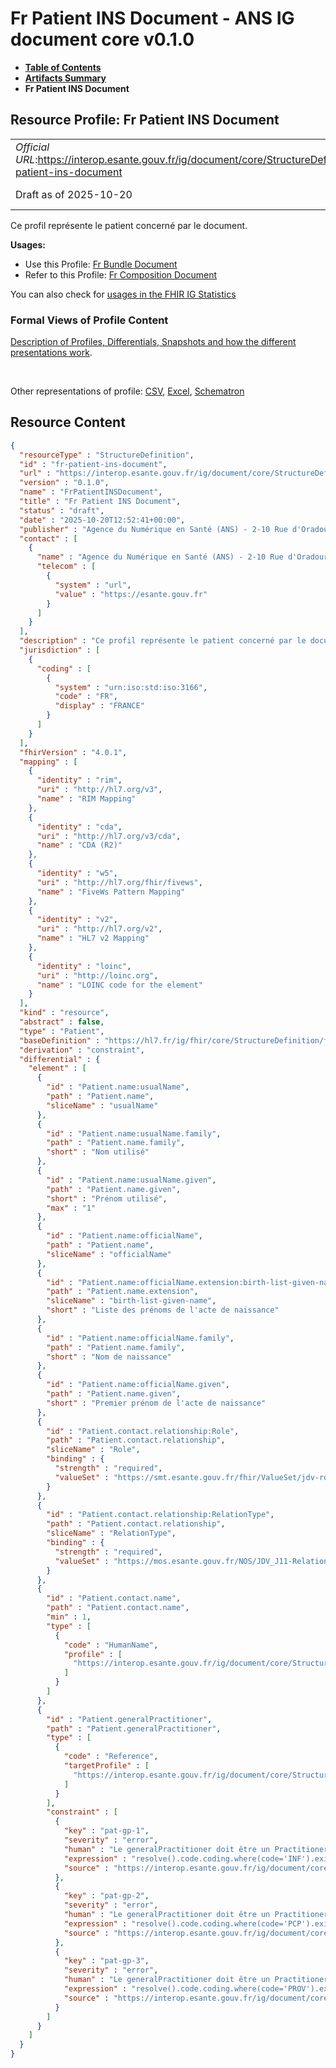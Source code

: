 # Fr Patient INS Document - ANS IG document core v0.1.0

* [**Table of Contents**](toc.md)
* [**Artifacts Summary**](artifacts.md)
* **Fr Patient INS Document**

## Resource Profile: Fr Patient INS Document 

| | |
| :--- | :--- |
| *Official URL*:https://interop.esante.gouv.fr/ig/document/core/StructureDefinition/fr-patient-ins-document | *Version*:0.1.0 |
| Draft as of 2025-10-20 | *Computable Name*:FrPatientINSDocument |

 
Ce profil représente le patient concerné par le document. 

**Usages:**

* Use this Profile: [Fr Bundle Document](StructureDefinition-fr-bundle-document.md)
* Refer to this Profile: [Fr Composition Document](StructureDefinition-fr-composition-document.md)

You can also check for [usages in the FHIR IG Statistics](https://packages2.fhir.org/xig/ans.document.fr.core|current/StructureDefinition/fr-patient-ins-document)

### Formal Views of Profile Content

 [Description of Profiles, Differentials, Snapshots and how the different presentations work](http://build.fhir.org/ig/FHIR/ig-guidance/readingIgs.html#structure-definitions). 

 

Other representations of profile: [CSV](StructureDefinition-fr-patient-ins-document.csv), [Excel](StructureDefinition-fr-patient-ins-document.xlsx), [Schematron](StructureDefinition-fr-patient-ins-document.sch) 



## Resource Content

```json
{
  "resourceType" : "StructureDefinition",
  "id" : "fr-patient-ins-document",
  "url" : "https://interop.esante.gouv.fr/ig/document/core/StructureDefinition/fr-patient-ins-document",
  "version" : "0.1.0",
  "name" : "FrPatientINSDocument",
  "title" : "Fr Patient INS Document",
  "status" : "draft",
  "date" : "2025-10-20T12:52:41+00:00",
  "publisher" : "Agence du Numérique en Santé (ANS) - 2-10 Rue d'Oradour-sur-Glane, 75015 Paris",
  "contact" : [
    {
      "name" : "Agence du Numérique en Santé (ANS) - 2-10 Rue d'Oradour-sur-Glane, 75015 Paris",
      "telecom" : [
        {
          "system" : "url",
          "value" : "https://esante.gouv.fr"
        }
      ]
    }
  ],
  "description" : "Ce profil représente le patient concerné par le document.",
  "jurisdiction" : [
    {
      "coding" : [
        {
          "system" : "urn:iso:std:iso:3166",
          "code" : "FR",
          "display" : "FRANCE"
        }
      ]
    }
  ],
  "fhirVersion" : "4.0.1",
  "mapping" : [
    {
      "identity" : "rim",
      "uri" : "http://hl7.org/v3",
      "name" : "RIM Mapping"
    },
    {
      "identity" : "cda",
      "uri" : "http://hl7.org/v3/cda",
      "name" : "CDA (R2)"
    },
    {
      "identity" : "w5",
      "uri" : "http://hl7.org/fhir/fivews",
      "name" : "FiveWs Pattern Mapping"
    },
    {
      "identity" : "v2",
      "uri" : "http://hl7.org/v2",
      "name" : "HL7 v2 Mapping"
    },
    {
      "identity" : "loinc",
      "uri" : "http://loinc.org",
      "name" : "LOINC code for the element"
    }
  ],
  "kind" : "resource",
  "abstract" : false,
  "type" : "Patient",
  "baseDefinition" : "https://hl7.fr/ig/fhir/core/StructureDefinition/fr-core-patient-ins",
  "derivation" : "constraint",
  "differential" : {
    "element" : [
      {
        "id" : "Patient.name:usualName",
        "path" : "Patient.name",
        "sliceName" : "usualName"
      },
      {
        "id" : "Patient.name:usualName.family",
        "path" : "Patient.name.family",
        "short" : "Nom utilisé"
      },
      {
        "id" : "Patient.name:usualName.given",
        "path" : "Patient.name.given",
        "short" : "Prénom utilisé",
        "max" : "1"
      },
      {
        "id" : "Patient.name:officialName",
        "path" : "Patient.name",
        "sliceName" : "officialName"
      },
      {
        "id" : "Patient.name:officialName.extension:birth-list-given-name",
        "path" : "Patient.name.extension",
        "sliceName" : "birth-list-given-name",
        "short" : "Liste des prénoms de l'acte de naissance"
      },
      {
        "id" : "Patient.name:officialName.family",
        "path" : "Patient.name.family",
        "short" : "Nom de naissance"
      },
      {
        "id" : "Patient.name:officialName.given",
        "path" : "Patient.name.given",
        "short" : "Premier prénom de l'acte de naissance"
      },
      {
        "id" : "Patient.contact.relationship:Role",
        "path" : "Patient.contact.relationship",
        "sliceName" : "Role",
        "binding" : {
          "strength" : "required",
          "valueSet" : "https://smt.esante.gouv.fr/fhir/ValueSet/jdv-role-informateur-cisis"
        }
      },
      {
        "id" : "Patient.contact.relationship:RelationType",
        "path" : "Patient.contact.relationship",
        "sliceName" : "RelationType",
        "binding" : {
          "strength" : "required",
          "valueSet" : "https://mos.esante.gouv.fr/NOS/JDV_J11-RelationPatient-CISIS/FHIR/JDV-J11-RelationPatient-CISIS"
        }
      },
      {
        "id" : "Patient.contact.name",
        "path" : "Patient.contact.name",
        "min" : 1,
        "type" : [
          {
            "code" : "HumanName",
            "profile" : [
              "https://interop.esante.gouv.fr/ig/document/core/StructureDefinition/fr-human-name-document"
            ]
          }
        ]
      },
      {
        "id" : "Patient.generalPractitioner",
        "path" : "Patient.generalPractitioner",
        "type" : [
          {
            "code" : "Reference",
            "targetProfile" : [
              "https://interop.esante.gouv.fr/ig/document/core/StructureDefinition/fr-practitioner-document"
            ]
          }
        ],
        "constraint" : [
          {
            "key" : "pat-gp-1",
            "severity" : "error",
            "human" : "Le generalPractitioner doit être un PractitionerRole contenant un code[typeCode] fixé à 'INF'.",
            "expression" : "resolve().code.coding.where(code='INF').exists()",
            "source" : "https://interop.esante.gouv.fr/ig/document/core/StructureDefinition/fr-patient-ins-document"
          },
          {
            "key" : "pat-gp-2",
            "severity" : "error",
            "human" : "Le generalPractitioner doit être un PractitionerRole contenant un code[functionCode] fixé à 'PCP'.",
            "expression" : "resolve().code.coding.where(code='PCP').exists()",
            "source" : "https://interop.esante.gouv.fr/ig/document/core/StructureDefinition/fr-patient-ins-document"
          },
          {
            "key" : "pat-gp-3",
            "severity" : "error",
            "human" : "Le generalPractitioner doit être un PractitionerRole contenant un code[classCode] fixé à 'PROV'.",
            "expression" : "resolve().code.coding.where(code='PROV').exists()",
            "source" : "https://interop.esante.gouv.fr/ig/document/core/StructureDefinition/fr-patient-ins-document"
          }
        ]
      }
    ]
  }
}

```
